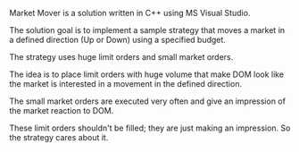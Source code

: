 Market Mover is a solution written in C++ using MS Visual Studio.

The solution goal is to implement a sample strategy that moves a market in a defined direction (Up or Down) using a specified budget.

The strategy uses huge limit orders and small market orders.

The idea is to place limit orders with huge volume that make DOM look like the market is interested in a movement in the defined direction. 

The small market orders are executed very often and give an impression of the market reaction to DOM.

These limit orders shouldn't be filled; they are just making an impression. So the strategy cares about it.

